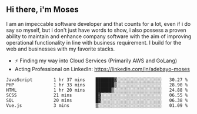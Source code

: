 ## Hi there, i'm Moses

I am an impeccable software developer and that counts for a lot, even if i do say so myself, but i don't just have words to show, i also possess a proven ability to maintain and enhance company software with the aim of improving operational functionality in line with business requirement. I build for the web and businesses with my favorite stacks.
- ⚡ Finding my way into Cloud Services (Primarily AWS and GoLang)
- Acting Professional on LinkedIn: https://linkedin.com/in/adebayo-moses

<!--START_SECTION:waka-->

```text
JavaScript        1 hr 37 mins    ███████▓░░░░░░░░░░░░░░░░░   30.27 %
PHP               1 hr 33 mins    ███████▒░░░░░░░░░░░░░░░░░   28.90 %
HTML              1 hr 20 mins    ██████▒░░░░░░░░░░░░░░░░░░   24.88 %
SCSS              21 mins         █▓░░░░░░░░░░░░░░░░░░░░░░░   06.55 %
SQL               20 mins         █▓░░░░░░░░░░░░░░░░░░░░░░░   06.38 %
Vue.js            3 mins          ▒░░░░░░░░░░░░░░░░░░░░░░░░   01.09 %
```

<!--END_SECTION:waka-->
